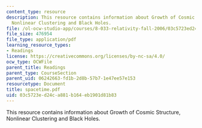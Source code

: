 ```yaml
---
content_type: resource
description: This resource contains information about Growth of Cosmic Structure,
  Nonlinear Clustering and Black Holes.
file: /ol-ocw-studio-app/courses/8-033-relativity-fall-2006/03c5723ed24ca881b164eb1901d81b83_spacetime.pdf
file_size: 476954
file_type: application/pdf
learning_resource_types:
- Readings
license: https://creativecommons.org/licenses/by-nc-sa/4.0/
ocw_type: OCWFile
parent_title: Readings
parent_type: CourseSection
parent_uid: 06242663-fd1b-2d8b-57b7-1e47ee57e153
resourcetype: Document
title: spacetime.pdf
uid: 03c5723e-d24c-a881-b164-eb1901d81b83
---
```

This resource contains information about Growth of Cosmic Structure, Nonlinear Clustering and Black Holes.